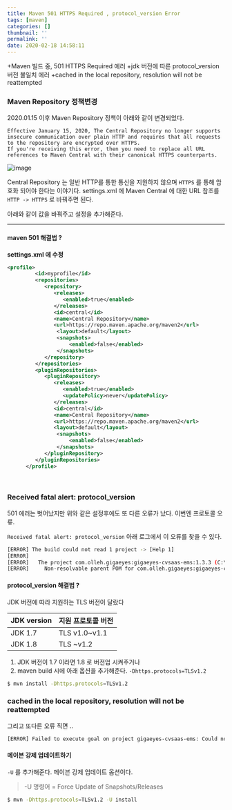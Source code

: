 ```yaml
---
title: Maven 501 HTTPS Required , protocol_version Error
tags: [maven]
categories: []
thumbnail: ''
permalink: ''
date: 2020-02-18 14:58:11
---
```


+Maven 빌드 중, 501 HTTPS Required 에러
+jdk 버전에 따른 protocol_version 버전 불일치 에러
+cached in the local repository, resolution will not be reattempted
<!-- excerpt -->
<!-- toc -->

### Maven Repository 정책변경

2020.01.15 이후 Maven Repository 정책이 아래와 같이 변경되었다.

```text
Effective January 15, 2020, The Central Repository no longer supports insecure communication over plain HTTP and requires that all requests to the repository are encrypted over HTTPS.
If you're receiving this error, then you need to replace all URL references to Maven Central with their canonical HTTPS counterparts.
```

![image](https://user-images.githubusercontent.com/28856435/74709270-1de45f80-5262-11ea-94af-7495280c30c0.png)

Central Repository  는 일반 HTTP를 통한 통신을 지원하지 않으며 `HTTPS` 를 통해 암호화 되어야 한다는 이야기다. settings.xml 에 Maven Central 에 대한 URL 참조를 `HTTP -> HTTPS` 로 바꿔주면 된다.

아래와 같이 <url> 값을 바꿔주고 <pluginRepositories> 설정을 추가해준다.

---

#### maven 501 해결법 ?

__settings.xml 에 수정__

```xml
<profile>
         <id>myprofile</id>
         <repositories>
            <repository>
               <releases>
                  <enabled>true</enabled>
               </releases>
               <id>central</id>
			   <name>Central Repository</name>
               <url>https://repo.maven.apache.org/maven2</url>         
			    <layout>default</layout>
				<snapshots>
					<enabled>false</enabled>
				</snapshots>
            </repository>
         </repositories>
         <pluginRepositories>
            <pluginRepository>
               <releases>
                  <enabled>true</enabled>
				  <updatePolicy>never</updatePolicy>
               </releases>
               <id>central</id>
			   <name>Central Repository</name>
               <url>https://repo.maven.apache.org/maven2</url>
			   <layout>default</layout>
				<snapshots>
					<enabled>false</enabled>
				</snapshots>
            </pluginRepository>
         </pluginRepositories>
      </profile>
```
<br/>

### Received fatal alert: protocol_version

501 에러는 벗어났지만 위와 같은 설정후에도 또 다른 오류가 났다.
이번엔 프로토콜 오류.

`Received fatal alert: protocol_version`
아래 로그에서 이 오류를 찾을 수 있다.

```bash
[ERROR] The build could not read 1 project -> [Help 1]
[ERROR]
[ERROR]   The project com.olleh.gigaeyes:gigaeyes-cvsaas-ems:1.3.3 (C:\Users\ksso7\eclipse_trunk\vsaas-api-center\gigaeyes-cvsaas-ems\pom.xml) has 1 error
[ERROR]     Non-resolvable parent POM for com.olleh.gigaeyes:gigaeyes-cvsaas-ems:1.3.3: Could not transfer artifact org.springframework.boot:spring-boot-starter-parent:pom:1.5.2.RELEASE from/to central (https://repo.maven.apache.org/maven2): Transfer failed for https://repo.maven.apache.org/maven2/org/springframework/boot/spring-boot-starter-parent/1.5.2.RELEASE/spring-boot-starter-parent-1.5.2.RELEASE.pom and 'parent.relativePath' points at no local POM @ line 12, column 10: Received fatal alert: protocol_version -> [Help 2]
```

#### protocol_version 해결법 ?

JDK 버전에 따라 지원하는 TLS 버전이 달랐다

|JDK version|지원 프로토콜 버전|
|-----------|---------------|
|JDK 1.7|TLS v1.0~v1.1|
|JDK 1.8|TLS ~v1.2|

1) JDK 버전이 1.7 이라면 1.8 로 버전업 시켜주거나
2) maven build 시에 아래 옵션을 추가해준다.
 `-Dhttps.protocols=TLSv1.2`

```bash
$ mvn install -Dhttps.protocols=TLSv1.2
```

### cached in the local repository, resolution will not be reattempted

그리고 또다른 오류 직면 ..

```bash
[ERROR] Failed to execute goal on project gigaeyes-cvsaas-ems: Could not resolve dependencies for project com.olleh.gigaeyes:gigaeyes-cvsaas-ems:war:1.3.3: Failure to find com.olleh.gigaeyes:gigaeyes-cvsaas-lib-commons:jar:1.1.0 in https://repo.maven.apache.org/maven2 was cached in the local repository, resolution will not be reattempted until the update interval of central has elapsed or updates are forced -> [Help 1]
```

#### 메이븐 강제 업데이트하기

`-U` 를 추가해준다. 메이븐 강제 업데이트 옵션이다.
>-U 명령어 = Force Update of Snapshots/Releases

```bash
$ mvn -Dhttps.protocols=TLSv1.2 -U install
```

